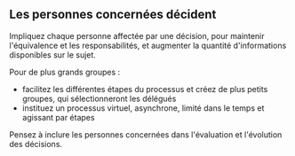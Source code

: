 ## Les personnes concernées décident

Impliquez chaque personne affectée par une décision, pour maintenir l'équivalence et les responsabilités, et augmenter la quantité d'informations disponibles sur le sujet.

Pour de plus grands groupes :

- facilitez les différentes étapes du processus et créez de plus petits groupes, qui sélectionneront les délégués
- instituez un processus virtuel, asynchrone, limité dans le temps et agissant par étapes

Pensez à inclure les personnes concernées dans l'évaluation et l'évolution des décisions.